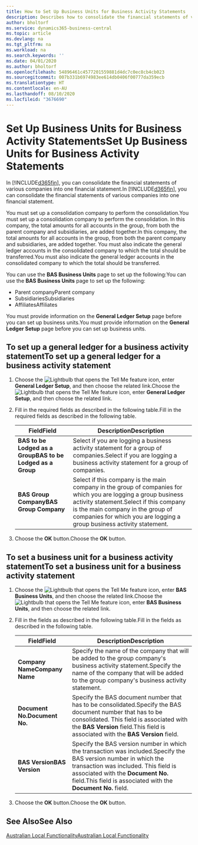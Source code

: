 ```yaml
---
title: How to Set Up Business Units for Business Activity Statements
description: Describes how to consolidate the financial statements of various companies into one financial statement.
author: bholtorf
ms.service: dynamics365-business-central
ms.topic: article
ms.devlang: na
ms.tgt_pltfrm: na
ms.workload: na
ms.search.keywords: ''
ms.date: 04/01/2020
ms.author: bholtorf
ms.openlocfilehash: 54896461c4577201559881d4dc7c0ec8cb4cb023
ms.sourcegitcommit: 007b331b6974983ee614db0406f00777da359ecb
ms.translationtype: HT
ms.contentlocale: en-AU
ms.lasthandoff: 08/10/2020
ms.locfileid: "3676690"
---
```

# <a name="set-up-business-units-for-business-activity-statements"></a><span data-ttu-id="10e41-103">Set Up Business Units for Business Activity Statements</span><span class="sxs-lookup"><span data-stu-id="10e41-103">Set Up Business Units for Business Activity Statements</span></span>
<span data-ttu-id="10e41-104">In [!INCLUDE[d365fin](../../includes/d365fin_md.md)], you can consolidate the financial statements of various companies into one financial statement.</span><span class="sxs-lookup"><span data-stu-id="10e41-104">In [!INCLUDE[d365fin](../../includes/d365fin_md.md)], you can consolidate the financial statements of various companies into one financial statement.</span></span>  

<span data-ttu-id="10e41-105">You must set up a consolidation company to perform the consolidation.</span><span class="sxs-lookup"><span data-stu-id="10e41-105">You must set up a consolidation company to perform the consolidation.</span></span> <span data-ttu-id="10e41-106">In this company, the total amounts for all accounts in the group, from both the parent company and subsidiaries, are added together.</span><span class="sxs-lookup"><span data-stu-id="10e41-106">In this company, the total amounts for all accounts in the group, from both the parent company and subsidiaries, are added together.</span></span> <span data-ttu-id="10e41-107">You must also indicate the general ledger accounts in the consolidated company to which the total should be transferred.</span><span class="sxs-lookup"><span data-stu-id="10e41-107">You must also indicate the general ledger accounts in the consolidated company to which the total should be transferred.</span></span>  

<span data-ttu-id="10e41-108">You can use the **BAS Business Units** page to set up the following:</span><span class="sxs-lookup"><span data-stu-id="10e41-108">You can use the **BAS Business Units** page to set up the following:</span></span>  

- <span data-ttu-id="10e41-109">Parent company</span><span class="sxs-lookup"><span data-stu-id="10e41-109">Parent company</span></span>  
- <span data-ttu-id="10e41-110">Subsidiaries</span><span class="sxs-lookup"><span data-stu-id="10e41-110">Subsidiaries</span></span>  
- <span data-ttu-id="10e41-111">Affiliates</span><span class="sxs-lookup"><span data-stu-id="10e41-111">Affiliates</span></span>  

<span data-ttu-id="10e41-112">You must provide information on the **General Ledger Setup** page before you can set up business units.</span><span class="sxs-lookup"><span data-stu-id="10e41-112">You must provide information on the **General Ledger Setup** page before you can set up business units.</span></span>  

## <a name="to-set-up-a-general-ledger-for-a-business-activity-statement"></a><span data-ttu-id="10e41-113">To set up a general ledger for a business activity statement</span><span class="sxs-lookup"><span data-stu-id="10e41-113">To set up a general ledger for a business activity statement</span></span>  
1. <span data-ttu-id="10e41-114">Choose the ![Lightbulb that opens the Tell Me feature](../../media/ui-search/search_small.png "Tell me what you want to do") icon, enter **General Ledger Setup**, and then choose the related link.</span><span class="sxs-lookup"><span data-stu-id="10e41-114">Choose the ![Lightbulb that opens the Tell Me feature](../../media/ui-search/search_small.png "Tell me what you want to do") icon, enter **General Ledger Setup**, and then choose the related link.</span></span>  
2. <span data-ttu-id="10e41-115">Fill in the required fields as described in the following table.</span><span class="sxs-lookup"><span data-stu-id="10e41-115">Fill in the required fields as described in the following table.</span></span>  

    |<span data-ttu-id="10e41-116">Field</span><span class="sxs-lookup"><span data-stu-id="10e41-116">Field</span></span>|<span data-ttu-id="10e41-117">Description</span><span class="sxs-lookup"><span data-stu-id="10e41-117">Description</span></span>|  
    |---------------------------------|---------------------------------------|  
    |<span data-ttu-id="10e41-118">**BAS to be Lodged as a Group**</span><span class="sxs-lookup"><span data-stu-id="10e41-118">**BAS to be Lodged as a Group**</span></span>|<span data-ttu-id="10e41-119">Select if you are logging a business activity statement for a group of companies.</span><span class="sxs-lookup"><span data-stu-id="10e41-119">Select if you are logging a business activity statement for a group of companies.</span></span>|  
    |<span data-ttu-id="10e41-120">**BAS Group Company**</span><span class="sxs-lookup"><span data-stu-id="10e41-120">**BAS Group Company**</span></span>|<span data-ttu-id="10e41-121">Select if this company is the main company in the group of companies for which you are logging a group business activity statement.</span><span class="sxs-lookup"><span data-stu-id="10e41-121">Select if this company is the main company in the group of companies for which you are logging a group business activity statement.</span></span>|  

3.  <span data-ttu-id="10e41-122">Choose the **OK** button.</span><span class="sxs-lookup"><span data-stu-id="10e41-122">Choose the **OK** button.</span></span>  

## <a name="to-set-a-business-unit-for-a-business-activity-statement"></a><span data-ttu-id="10e41-123">To set a business unit for a business activity statement</span><span class="sxs-lookup"><span data-stu-id="10e41-123">To set a business unit for a business activity statement</span></span>  
1. <span data-ttu-id="10e41-124">Choose the ![Lightbulb that opens the Tell Me feature](../../media/ui-search/search_small.png "Tell me what you want to do") icon, enter **BAS Business Units**, and then choose the related link.</span><span class="sxs-lookup"><span data-stu-id="10e41-124">Choose the ![Lightbulb that opens the Tell Me feature](../../media/ui-search/search_small.png "Tell me what you want to do") icon, enter **BAS Business Units**, and then choose the related link.</span></span>  
2. <span data-ttu-id="10e41-125">Fill in the fields as described in the following table.</span><span class="sxs-lookup"><span data-stu-id="10e41-125">Fill in the fields as described in the following table.</span></span>  

    |<span data-ttu-id="10e41-126">Field</span><span class="sxs-lookup"><span data-stu-id="10e41-126">Field</span></span>|<span data-ttu-id="10e41-127">Description</span><span class="sxs-lookup"><span data-stu-id="10e41-127">Description</span></span>|  
    |---------------------------------|---------------------------------------|  
    |<span data-ttu-id="10e41-128">**Company Name**</span><span class="sxs-lookup"><span data-stu-id="10e41-128">**Company Name**</span></span>|<span data-ttu-id="10e41-129">Specify the name of the company that will be added to the group company's business activity statement.</span><span class="sxs-lookup"><span data-stu-id="10e41-129">Specify the name of the company that will be added to the group company's business activity statement.</span></span>|  
    |<span data-ttu-id="10e41-130">**Document No.**</span><span class="sxs-lookup"><span data-stu-id="10e41-130">**Document No.**</span></span>|<span data-ttu-id="10e41-131">Specify the BAS document number that has to be consolidated.</span><span class="sxs-lookup"><span data-stu-id="10e41-131">Specify the BAS document number that has to be consolidated.</span></span> <span data-ttu-id="10e41-132">This field is associated with the **BAS Version** field.</span><span class="sxs-lookup"><span data-stu-id="10e41-132">This field is associated with the **BAS Version** field.</span></span>|  
    |<span data-ttu-id="10e41-133">**BAS Version**</span><span class="sxs-lookup"><span data-stu-id="10e41-133">**BAS Version**</span></span>|<span data-ttu-id="10e41-134">Specify the BAS version number in which the transaction was included.</span><span class="sxs-lookup"><span data-stu-id="10e41-134">Specify the BAS version number in which the transaction was included.</span></span> <span data-ttu-id="10e41-135">This field is associated with the **Document No.** field.</span><span class="sxs-lookup"><span data-stu-id="10e41-135">This field is associated with the **Document No.** field.</span></span>|  

3. <span data-ttu-id="10e41-136">Choose the **OK** button.</span><span class="sxs-lookup"><span data-stu-id="10e41-136">Choose the **OK** button.</span></span>  

## <a name="see-also"></a><span data-ttu-id="10e41-137">See Also</span><span class="sxs-lookup"><span data-stu-id="10e41-137">See Also</span></span>  
[<span data-ttu-id="10e41-138">Australian Local Functionality</span><span class="sxs-lookup"><span data-stu-id="10e41-138">Australian Local Functionality</span></span>](australia-local-functionality.md)   

